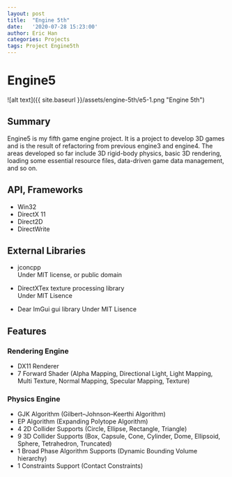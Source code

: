 ```yaml
---
layout: post
title:  "Engine 5th"
date:   '2020-07-28 15:23:00'
author: Eric Han
categories: Projects
tags: Project Engine5th
---
```


# Engine5
![alt text]({{ site.baseurl }}/assets/engine-5th/e5-1.png "Engine 5th")

## Summary
Engine5 is my fifth game engine project.
It is a project to develop 3D games and is the result of refactoring from previous engine3 and engine4.
The areas developed so far include 3D rigid-body physics, basic 3D rendering, loading some essential resource files, data-driven game data management, and so on.

## API, Frameworks
* Win32
* DirectX 11
* Direct2D
* DirectWrite

## External Libraries 
* jconcpp                
Under MIT license, or public domain

* DirectXTex texture processing library        
Under MIT Lisence

* Dear ImGui gui library
Under MIT Lisence

## Features

### Rendering Engine
* DX11 Renderer
* 7 Forward Shader (Alpha Mapping, Directional Light, Light Mapping, Multi Texture, Normal Mapping, Specular Mapping, Texture)


### Physics Engine
* GJK Algorithm (Gilbert–Johnson–Keerthi Algorithm)
* EP Algorithm (Expanding Polytope Algorithm)
* 4 2D Collider Supports (Circle, Ellipse, Rectangle, Triangle)
* 9 3D Collider Supports (Box, Capsule, Cone, Cylinder, Dome, Ellipsoid, Sphere, Tetrahedron, Truncated)
* 1 Broad Phase Algorithm Supports (Dynamic Bounding Volume hierarchy)
* 1 Constraints Support (Contact Constraints)